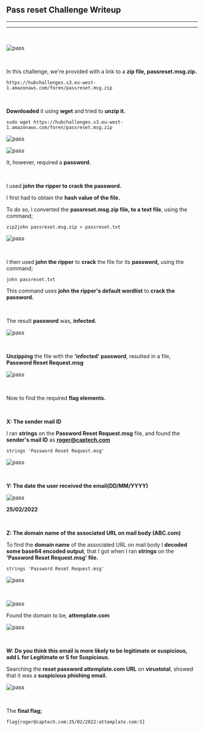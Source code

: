 ## Pass reset Challenge Writeup
---
---
<br>

![pass](images/reset.png)

<br>

In this challenge, we're provided with a link to a **zip file, passreset.msg.zip.**

```shell
https://hubchallenges.s3.eu-west-1.amazonaws.com/foren/passreset.msg.zip
```
<br>

**Downloaded** it using **wget** and tried to **unzip it.**

```shell
sudo wget https://hubchallenges.s3.eu-west-1.amazonaws.com/foren/passreset.msg.zip
```
![pass](images/wget.png)

![pass](images/password.png)

It, however, required a **password.**

<br>

I used **john the ripper to crack the password.**

I first had to obtain the **hash value of the file.**

To do so, I converted the **passreset.msg.zip file, to a text file**, using the command;

```shell
zip2john passreset.msg.zip > passreset.txt
```
![pass](images/john.png)

<br>

I then used **john the ripper** to **crack** the file for its **password,** using the command;

```shell
john passreset.txt
```

This command uses **john the ripper's default wordlist** to **crack the password.**

<br>

The result **password** was, **infected.**

![pass](images/infected.png)

<br>

**Unzipping** the file with the **'infected' password**, resulted in a file, **Password Reset Request.msg**

![pass](images/request.png)

<br>

Now to find the required **flag elements.**

<br>

**X: The sender mail ID**

I ran **strings** on the **Password Reset Request.msg** file, and found the **sender's mail ID** as **roger@captech.com**

```shell
strings 'Password Reset Request.msg' 
```
![pass](images/roger.png)

<br>

**Y: The date the user received the email(DD/MM/YYYY)**

![pass](images/date.png)

**25/02/2022**

<br>

**Z: The domain name of the associated URL on mail body (ABC.com)**

To find the **domain name** of the associated URL on mail body I **decoded some base64 encoded output**, that I got when I ran **strings** on the **'Password Reset Request.msg' file.**

```shell
strings 'Password Reset Request.msg' 
```
![pass](images/base64.png)

<br>

![pass](images/echo.png)

Found the domain to be, **attemplate.com**

![pass](images/attemplate.png)

<br>

**W: Do you think this email is more likely to be legitimate or suspicious, add L for Legitimate or S for Suspicious.**

Searching the **reset password attemplate.com URL** on **virustotal**, showed that it was a **suspicious phishing email.**

![pass](images/phishing.png)

<br>

The **final flag;**

```shell
flag{roger@captech.com:25/02/2022:attemplate.com:S}
```








